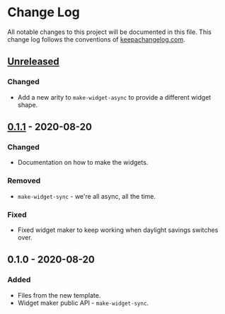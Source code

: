# Change Log
All notable changes to this project will be documented in this file. This change log follows the conventions of [keepachangelog.com](http://keepachangelog.com/).

## [Unreleased]
### Changed
- Add a new arity to `make-widget-async` to provide a different widget shape.

## [0.1.1] - 2020-08-20
### Changed
- Documentation on how to make the widgets.

### Removed
- `make-widget-sync` - we're all async, all the time.

### Fixed
- Fixed widget maker to keep working when daylight savings switches over.

## 0.1.0 - 2020-08-20
### Added
- Files from the new template.
- Widget maker public API - `make-widget-sync`.

[Unreleased]: https://github.com/your-name/hoursofsunlight/compare/0.1.1...HEAD
[0.1.1]: https://github.com/your-name/hoursofsunlight/compare/0.1.0...0.1.1
